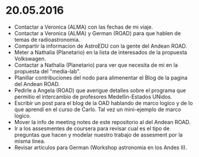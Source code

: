 # 20.05.2016

* Contactar a Veronica (ALMA) con las fechas de mi viaje.  
* Contactar a Veronica (ALMA) y German (ROAD) para que hablen de temas
  de radioastronomia.  
* Compartir la informacion de AstroEDU con la gente del Andean ROAD.
* Meter a Nathalia (Planetario) en la lista de interesados de la
  propuesta Volkswagen.
* Contactar a Nathalia (Planetario) para ver que necesita de mi en la
  propuesta del "media-lab". 
* Planillar contribuciones del nodo para alimenentar el Blog de la
  pagina del Andean ROAD. 
* Pedirle a Angela (ROAD) que averigue detalles sobre el programa que
  permitio el intercambio de profesores Medellin-Estados UNidos.  
* Escribir un post para el blog de la OAD hablando de marco logico y
  de lo que aprendi en el curso de Carlo. Tal vez un mini-ejemplo de
  marco logico.
* Mover la info de meeting notes de este repositorio al del Andean
  ROAD. 
* Ir a los assesmentes de coursera para revisar cual es el tipo de
  preguntas que hacen y modelar nuestro trabajo de assesment por la
  misma linea.
* Revisar articulos para German (Workshop astronomia en los Andes
  II). 